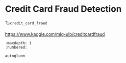 # Credit Card Fraud Detection
:label:`credit_card_fraud`

https://www.kaggle.com/mlg-ulb/creditcardfraud



```toc
:maxdepth: 1
:numbered:

autogluon

```
